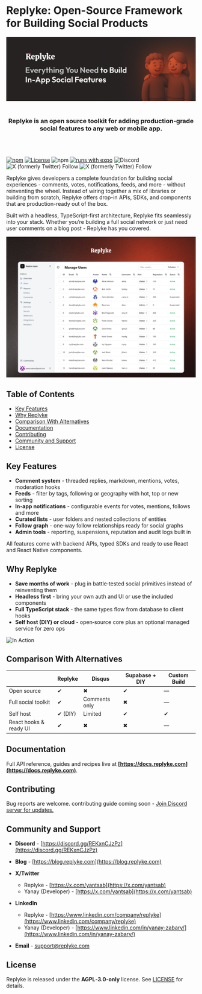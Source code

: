 # Replyke: Open-Source Framework for Building Social Products

<!-- <a target="_blank" href="https://discord.gg/REKxnCJzPz"><img src="https://dcbadge.limes.pink/api/server/REKxnCJzPz?compact=true" alt="" /></a> -->

<p align="center">
    <a href="https://replyke.com" target="_blank"><img src="assets/banner.webp" alt="Replyke banner with logo and text saying "Empowering developers to build engaging communities inside their apps"></a>
    <br />
    <br />
    <h3 align="center">Replyke is an open source toolkit for adding production‑grade social features to any web or mobile app.</h3>
    <br />
    <br />
</p>

[![npm](https://img.shields.io/npm/v/@replyke/core.svg?label=npm%20%40replyke%2Fcore)](https://www.npmjs.com/package/@replyke/core)
[![License](https://img.shields.io/github/license/replyke/monorepo)](LICENSE) ![npm](https://img.shields.io/badge/types-included-blue)
[![runs with expo](https://img.shields.io/badge/Runs%20with%20Expo-4630EB.svg?&logo=EXPO&labelColor=f3f3f3&logoColor=000)](https://expo.io/)
![Discord](https://img.shields.io/discord/1325775309148000288?label=Discord&logo=discord&logoColor=white)
![X (formerly Twitter) Follow](https://img.shields.io/twitter/follow/replykejs)
![X (formerly Twitter) Follow](https://img.shields.io/twitter/follow/yantsab)

Replyke gives developers a complete foundation for building social experiences - comments, votes, notifications, feeds, and more - without reinventing the wheel. Instead of wiring together a mix of libraries or building from scratch, Replyke offers drop-in APIs, SDKs, and components that are production-ready out of the box.

Built with a headless, TypeScript-first architecture, Replyke fits seamlessly into your stack. Whether you’re building a full social network or just need user comments on a blog post - Replyke has you covered.

![Dashboard](/assets/dashboard.webp)

## Table of Contents

<!-- - [Project Snapshots](#project-snapshots) -->

- [Key Features](#key-features)
- [Why Replyke](#why-replyke)
- [Comparison With Alternatives](#comparison-with-alternatives)
- [Documentation](#documentation)
- [Contributing](#contributing)
- [Community and Support](#community-and-support)
- [License](#license)

## Key Features

- **Comment system** - threaded replies, markdown, mentions, votes, moderation hooks
- **Feeds** - filter by tags, following or geography with hot, top or new sorting
- **In‑app notifications** - configurable events for votes, mentions, follows and more
- **Curated lists** - user folders and nested collections of entities
- **Follow graph** - one‑way follow relationships ready for social graphs
- **Admin tools** - reporting, suspensions, reputation and audit logs built in

All features come with backend APIs, typed SDKs and ready to use React and React Native components.

## Why Replyke

- **Save months of work** - plug in battle‑tested social primitives instead of reinventing them
- **Headless first** - bring your own auth and UI or use the included components
- **Full TypeScript stack** - the same types flow from database to client hooks
- **Self host (DIY) or cloud** - open‑source core plus an optional managed service for zero ops

![In Action](/assets/action-full.gif)

<!-- ---

## Project Snapshots

> Replace the following placeholders with real screenshots or gifs.

| Dashboard                                           | Comment Section                                                 |
| --------------------------------------------------- | --------------------------------------------------------------- |
| ![Dashboard](docs/images/dashboard-placeholder.png) | ![Comment Section](docs/images/comment-section-placeholder.png) | -->

## Comparison With Alternatives

|                        | **Replyke** | Disqus        | Supabase + DIY | Custom Build |
| ---------------------- | ----------- | ------------- | -------------- | ------------ |
| Open source            | ✔           | ✖             | ✔              | —            |
| Full social toolkit    | ✔           | Comments only | ✖              | —            |
| Self host              | ✔ (DIY)     | Limited       | ✔              | ✔            |
| React hooks & ready UI | ✔           | ✖             | ✖              | —            |

## Documentation

Full API reference, guides and recipes live at **[https://docs.replyke.com](https://docs.replyke.com)**.

## Contributing

Bug reports are welcome. contributing guide coming soon - [Join Discord server for updates.](https://discord.gg/REKxnCJzPz)

<!-- ---
1. Read the [contributing guide](CONTRIBUTING.md)
2. Pick an issue or open a discussion
3. Run `pnpm test` before pushing

Good first issues are tagged with **good first issue**. -->

## Community and Support

- **Discord** - [https://discord.gg/REKxnCJzPz](https://discord.gg/REKxnCJzPz)
- **Blog** - [https://blog.replyke.com](https://blog.replyke.com)

- **X/Twitter**
  - Replyke - [https://x.com/yantsab](https://x.com/yantsab)
  - Yanay (Developer) - [https://x.com/yantsab](https://x.com/yantsab)
- **LinkedIn**

  - Replyke - [https://www.linkedin.com/company/replyke](https://www.linkedin.com/company/replyke)
  - Yanay (Developer) - [https://www.linkedin.com/in/yanay-zabary/](https://www.linkedin.com/in/yanay-zabary/)

- **Email** - [support@replyke.com](mailto:support@replyke.com)

## License

Replyke is released under the **AGPL‑3.0‑only** license. See [LICENSE](LICENSE) for details.
